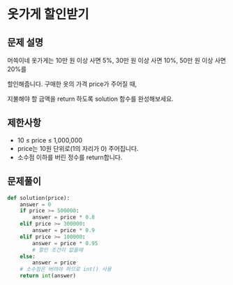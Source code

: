 # 옷가게 할인받기

## 문제 설명
머쓱이네 옷가게는 10만 원 이상 사면 5%, 30만 원 이상 사면 10%, 50만 원 이상 사면 20%를 

할인해줍니다. 구매한 옷의 가격 price가 주어질 때, 

지불해야 할 금액을 return 하도록 solution 함수를 완성해보세요.

## 제한사항
- 10 ≤ price ≤ 1,000,000
- price는 10원 단위로(1의 자리가 0) 주어집니다.
- 소수점 이하를 버린 정수를 return합니다.

## 문제풀이
```python
def solution(price):
    answer = 0
    if price >= 500000:
        answer = price * 0.8
    elif price >= 300000:
        answer = price * 0.9
    elif price >= 100000:
        answer = price * 0.95
        # 할인 조건이 없을떼 
    else:
        answer = price    
    # 소수점은 버려야 하므로 int() 사용
    return int(answer)
```